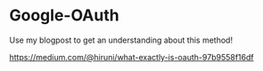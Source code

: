 # Google-OAuth
Use my blogpost to get an understanding about this method!

https://medium.com/@hiruni/what-exactly-is-oauth-97b9558f16df
